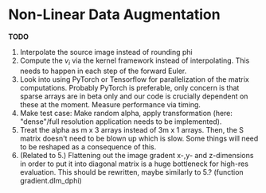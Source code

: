 # Non-Linear Data Augmentation

__TODO__
1. Interpolate the source image instead of rounding phi
2. Compute the $v_i$ via the kernel framework instead of interpolating. This needs to happen in each step of the forward Euler.
3. Look into using PyTorch or Tensorflow for parallelization of the matrix computations. Probably PyTorch is preferable, only concern is that sparse arrays are in beta only and our code is crucially dependent on these at the moment. Measure performance via timing.
4. Make test case: Make random alpha, apply transformation (here: "dense"/full resolution application needs to be implemented).
5. Treat the alpha as m x 3 arrays instead of 3m x 1 arrays. Then, the S matrix doesn't need to be blown up which is slow. Some things will need to be reshaped as a consequence of this.
6. (Related to 5.) Flattening out the image gradent x-,y- and z-dimensions in order to put it into diagonal matrix is a huge bottleneck for high-res evaluation. This should be rewritten, maybe similarly to 5.? (function gradient.dIm_dphi)
